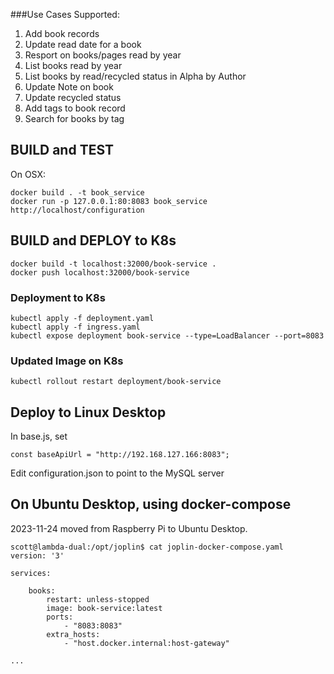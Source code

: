 ###Use Cases Supported:

1. Add book records
2. Update read date for a book
3. Resport on books/pages read by year
4. List books read by year
5. List books by read/recycled status in Alpha by Author
6. Update Note on book
7. Update recycled status
8. Add tags to book record
9. Search for books by tag

## BUILD and TEST

On OSX: 
```angular2html
docker build . -t book_service
docker run -p 127.0.0.1:80:8083 book_service
http://localhost/configuration
```
## BUILD and DEPLOY to K8s

```angular2html
docker build -t localhost:32000/book-service .
docker push localhost:32000/book-service
```

### Deployment to K8s
```
kubectl apply -f deployment.yaml 
kubectl apply -f ingress.yaml 
kubectl expose deployment book-service --type=LoadBalancer --port=8083
```

### Updated Image on K8s

```angular2html
kubectl rollout restart deployment/book-service
```

## Deploy to Linux Desktop

In base.js, set

```
const baseApiUrl = "http://192.168.127.166:8083";
```

Edit configuration.json to point to the MySQL server

## On Ubuntu Desktop, using docker-compose

2023-11-24 moved from Raspberry Pi to Ubuntu Desktop.

```
scott@lambda-dual:/opt/joplin$ cat joplin-docker-compose.yaml 
version: '3'

services:

    books:
        restart: unless-stopped
        image: book-service:latest
        ports:
            - "8083:8083"
        extra_hosts:
            - "host.docker.internal:host-gateway"

...

